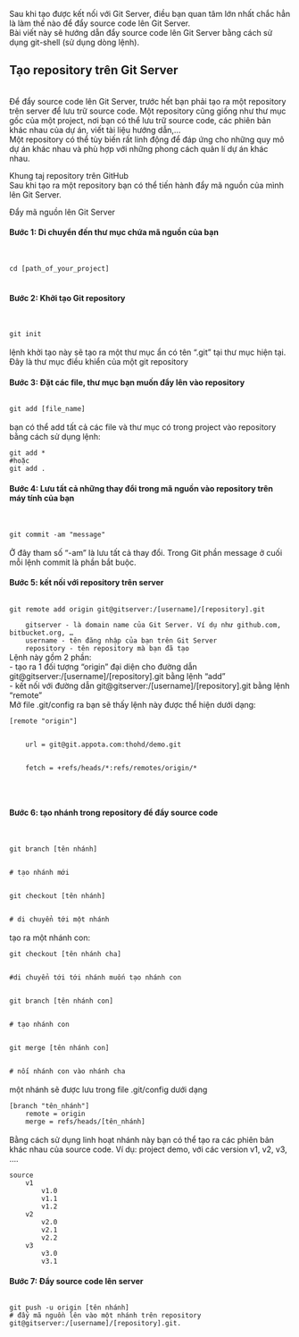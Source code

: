 Sau khi tạo được kết nối với Git Server, điều bạn quan tâm lớn nhất chắc hẳn là làm thế nào để đẩy source code lên Git Server.
<br>
Bài viết này sẽ hướng dẫn đẩy source code lên Git Server bằng cách sử dụng git-shell (sử dụng dòng lệnh).
<br>
<h2>Tạo repository trên Git Server</h2>
<br>
Để đẩy source code lên Git Server, trước hết bạn phải tạo ra một repository trên server để lưu trữ source code. Một repository cũng giống như thư mục gốc của một project, nơi bạn có thể lưu trữ source code, các phiên bản khác nhau của dự án, viết tài liệu hướng dẫn,…
<br>
Một repository có thể tùy biến rất linh động để đáp ứng cho những quy mô dự án khác nhau và phù hợp với những phong cách quản lí dự án khác nhau.
<br>

Khung taj repository trên GitHub
<br>
Sau khi tạo ra một repository bạn có thể tiến hành đẩy mã nguồn của mình lên Git Server.

Đẩy mã nguồn lên Git Server
<br>
<h4><b>
Bước 1: Di chuyển đến thư mục chứa mã nguồn của bạn
</b></h4>
<br>
<code>
cd [path_of_your_project]
</code>
<br>
<h4><b>
Bước 2: Khởi tạo Git repository
</b></h4>
<br>
<code>
git init
</code>
<br>
lệnh khởi tạo này sẽ tạo ra một thư mục ẩn có tên “.git” tại thư mục hiện tại. Đây là thư mục điều khiển của một git repository
<br>
<h4><b>
Bước 3: Đặt các file, thư mục bạn muốn đẩy lên vào repository
</b></h4>
<code>
git add [file_name]
</code>
<br>
bạn có thể add tất cả các file và thư mục có trong project vào repository bằng cách sử dụng lệnh:
<br>
<code>
git add * 
#hoặc 
git add .
</code>
<h4><b>
Bước 4: Lưu tất cả những thay đổi trong mã nguồn vào repository trên máy tính của bạn
</b></h4>
<br>
<code>
git commit -am "message"
</code>
<br>
Ở đây tham số “-am” là lưu tất cả thay đổi. Trong Git phần message ở cuối mỗi lệnh commit là phần bắt buộc.
<br>
<h4><b>
Bước 5: kết nối với repository trên server
</b></h4>
<code>
git remote add origin git@gitserver:/[username]/[repository].git<br>
    gitserver - là domain name của Git Server. Ví dụ như github.com, bitbucket.org, …
    username - tên đăng nhập của bạn trên Git Server
    repository - tên repository mà bạn đã tạo
</code>
Lệnh này gồm 2 phần:
<br>
- tạo ra 1 đối tượng “origin” đại diện cho đường dẫn git@gitserver:/[username]/[repository].git bằng lệnh “add”
<br>
- kết nối với đường dẫn git@gitserver:/[username]/[repository].git bằng lệnh “remote”
<br>
Mở file .git/config ra bạn sẽ thấy lệnh này được thể hiện dưới dạng:
<br>
<code>
[remote "origin"]
<br>
    url = git@git.appota.com:thohd/demo.git
<br>
    fetch = +refs/heads/*:refs/remotes/origin/*
<br>
</code>
<br>
<h4><b>
Bước 6: tạo nhánh trong repository để đẩy source code
</b></h4>
<br>
<code>
git branch [tên nhánh]
<br>
# tạo nhánh mới
<br>
git checkout [tên nhánh]
<br>
# di chuyển tới một nhánh
</code>
<br>
tạo ra một nhánh con:
<br>
<code>
git checkout [tên nhánh cha]
<br>
#di chuyển tới tới nhánh muốn tạo nhánh con
<br>
git branch [tên nhánh con]
<br>
# tạo nhánh con
<br>
git merge [tên nhánh con]
<br>
# nối nhánh con vào nhánh cha
</code>
<br>
một nhánh sẽ được lưu trong file .git/config dưới dạng
<br>
<code>
[branch "tên_nhánh"]
    remote = origin
    merge = refs/heads/[tên_nhánh]
</code>
<br>
Bằng cách sử dụng linh hoạt nhánh này bạn có thể tạo ra các phiên bản khác nhau của source code. Ví dụ: project demo, với các version v1, v2, v3, ….
<br>
<code>
source
    v1
        v1.0
        v1.1
        v1.2
    v2
        v2.0
        v2.1
        v2.2
    v3
        v3.0
        v3.1
</code>
<h4><b>Bước 7: Đẩy source code lên server</b></h4>
<code>
git push -u origin [tên nhánh]
# đẩy mã nguồn lên vào một nhánh trên repository git@gitserver:/[username]/[repository].git.
</code>
